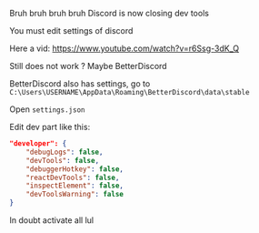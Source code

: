 Bruh bruh bruh bruh Discord is now closing dev tools

You must edit settings of discord

Here a vid: https://www.youtube.com/watch?v=r6Ssg-3dK_Q

Still does not work ? Maybe BetterDiscord

BetterDiscord also has settings, go to `C:\Users\USERNAME\AppData\Roaming\BetterDiscord\data\stable`

Open `settings.json`

Edit dev part like this:

```json
"developer": {
    "debugLogs": false,
    "devTools": false,
    "debuggerHotkey": false,
    "reactDevTools": false,
    "inspectElement": false,
    "devToolsWarning": false
}
```
In doubt activate all lul
